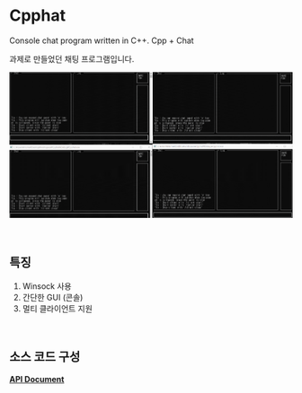 # Cpphat
Console chat program written in C++. Cpp + Chat

과제로 만들었던 채팅 프로그램입니다.

![Cpphat](https://raw.githubusercontent.com/solo5star/Cpphat/master/images/Cpphat.gif)

<br>

## 특징
1. Winsock 사용
2. 간단한 GUI (콘솔)
3. 멀티 클라이언트 지원

<br>

## 소스 코드 구성
**[API Document](https://github.com/solo5star/Cpphat/blob/master/API%20Document.md)**
